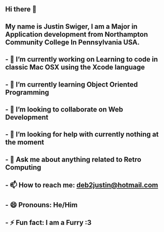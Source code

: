 ## Hi there 👋


## My name is Justin Swiger, I am a Major in Application development from Northampton Community College In Pennsylvania USA.

## - 🔭 I’m currently working on Learning to code in classic Mac OSX using the Xcode language
## - 🌱 I’m currently learning Object Oriented Programming
## - 👯 I’m looking to collaborate on Web Development
## - 🤔 I’m looking for help with currently nothing at the moment
## - 💬 Ask me about anything related to Retro Computing
## - 📫 How to reach me: deb2justin@hotmail.com
## - 😄 Pronouns: He/Him
## - ⚡ Fun fact: I am a Furry :3

